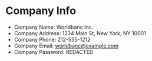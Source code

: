 # Company Info

- Company Name: Worldbanc Inc.
- Company Address: 1234 Main St, New York, NY 10001
- Company Phone: 212-555-1212
- Company Email: worldbanc@example.com
- Company Password: REDACTED

